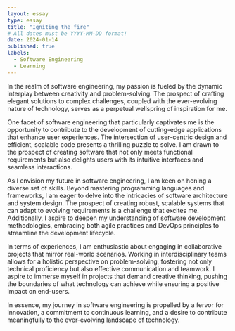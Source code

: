 ```yaml
---
layout: essay
type: essay
title: "Igniting the fire"
# All dates must be YYYY-MM-DD format!
date: 2024-01-14
published: true
labels:
  - Software Engineering
  - Learning
---
```



In the realm of software engineering, my passion is fueled by the dynamic interplay between creativity and problem-solving. The prospect of crafting elegant solutions to complex challenges, coupled with the ever-evolving nature of technology, serves as a perpetual wellspring of inspiration for me.

One facet of software engineering that particularly captivates me is the opportunity to contribute to the development of cutting-edge applications that enhance user experiences. The intersection of user-centric design and efficient, scalable code presents a thrilling puzzle to solve. I am drawn to the prospect of creating software that not only meets functional requirements but also delights users with its intuitive interfaces and seamless interactions.

As I envision my future in software engineering, I am keen on honing a diverse set of skills. Beyond mastering programming languages and frameworks, I am eager to delve into the intricacies of software architecture and system design. The prospect of creating robust, scalable systems that can adapt to evolving requirements is a challenge that excites me. Additionally, I aspire to deepen my understanding of software development methodologies, embracing both agile practices and DevOps principles to streamline the development lifecycle.

In terms of experiences, I am enthusiastic about engaging in collaborative projects that mirror real-world scenarios. Working in interdisciplinary teams allows for a holistic perspective on problem-solving, fostering not only technical proficiency but also effective communication and teamwork. I aspire to immerse myself in projects that demand creative thinking, pushing the boundaries of what technology can achieve while ensuring a positive impact on end-users.

In essence, my journey in software engineering is propelled by a fervor for innovation, a commitment to continuous learning, and a desire to contribute meaningfully to the ever-evolving landscape of technology.
